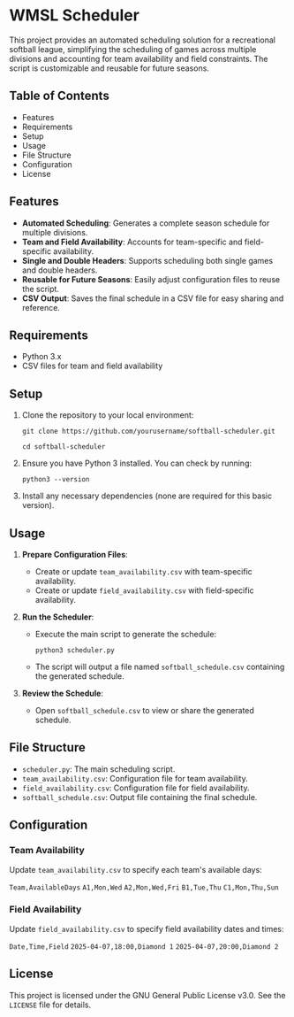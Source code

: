 WMSL Scheduler
======================================

This project provides an automated scheduling solution for a recreational softball league, simplifying the scheduling of games across multiple divisions and accounting for team availability and field constraints. The script is customizable and reusable for future seasons.

Table of Contents
-----------------

-   Features
-   Requirements
-   Setup
-   Usage
-   File Structure
-   Configuration
-   License

Features
--------

-   **Automated Scheduling**: Generates a complete season schedule for multiple divisions.
-   **Team and Field Availability**: Accounts for team-specific and field-specific availability.
-   **Single and Double Headers**: Supports scheduling both single games and double headers.
-   **Reusable for Future Seasons**: Easily adjust configuration files to reuse the script.
-   **CSV Output**: Saves the final schedule in a CSV file for easy sharing and reference.

Requirements
------------

-   Python 3.x
-   CSV files for team and field availability

Setup
-----

1.  Clone the repository to your local environment:

    `git clone https://github.com/yourusername/softball-scheduler.git`

    `cd softball-scheduler`

2.  Ensure you have Python 3 installed. You can check by running:

    `python3 --version`

3.  Install any necessary dependencies (none are required for this basic version).

Usage
-----

1.  **Prepare Configuration Files**:

    -   Create or update `team_availability.csv` with team-specific availability.
    -   Create or update `field_availability.csv` with field-specific availability.
2.  **Run the Scheduler**:

    -   Execute the main script to generate the schedule:

        `python3 scheduler.py`

    -   The script will output a file named `softball_schedule.csv` containing the generated schedule.

3.  **Review the Schedule**:

    -   Open `softball_schedule.csv` to view or share the generated schedule.

File Structure
--------------

-   `scheduler.py`: The main scheduling script.
-   `team_availability.csv`: Configuration file for team availability.
-   `field_availability.csv`: Configuration file for field availability.
-   `softball_schedule.csv`: Output file containing the final schedule.

Configuration
-------------

### Team Availability

Update `team_availability.csv` to specify each team's available days:

`Team,AvailableDays` `A1,Mon,Wed` `A2,Mon,Wed,Fri` `B1,Tue,Thu` `C1,Mon,Thu,Sun`

### Field Availability

Update `field_availability.csv` to specify field availability dates and times:

`Date,Time,Field` `2025-04-07,18:00,Diamond 1` `2025-04-07,20:00,Diamond 2`

License
-------

This project is licensed under the GNU General Public License v3.0. See the `LICENSE` file for details.
